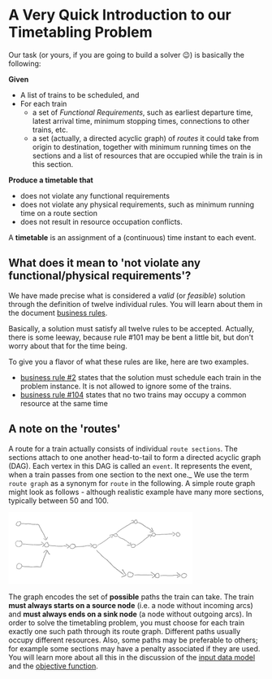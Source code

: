 # A Very Quick Introduction to our Timetabling Problem

Our task (or yours, if you are going to build a solver :wink:) is basically the following:

**Given**
* A list of trains to be scheduled, and
* For each train
    - a set of _Functional Requirements_, such as earliest departure time, latest arrival time, minimum stopping times, connections to other trains, etc.
    - a set (actually, a directed acyclic graph) of _routes_ it could take from origin to destination, together with minimum running times on the sections and a list of resources that are occupied while the train is in this section.

**Produce a timetable that**
-	does not violate any functional requirements
-	does not violate any physical requirements, such as minimum running time on a route section
-	does not result in resource occupation conflicts.

A **timetable** is an assignment of a (continuous) time instant to each event.

## What does it mean to 'not violate any functional/physical requirements'?
We have made precise what is considered a _valid_ (or _feasible_) solution through the definition of twelve individual rules. You will learn about them in the document [business rules](documentation/business_rules.md).

Basically, a solution must satisfy all twelve rules to be accepted. Actually, there is some leeway, because rule #101 may be bent a little bit, but don't worry about that for the time being.

To give you a flavor of what these rules are like, here are two examples.

* [business rule #2](documentation/business_rules.md#concistency-rules) states that the solution must schedule each train in the problem instance. It is not allowed to ignore some of the trains.
* [business rule #104](documentation/business_rules.md#planning-rules) states that no two trains may occupy a common resource at the same time

## A note on the 'routes'

A route for a train actually consists of individual `route sections`. The sections attach to one another head-to-tail to form a directed acyclic graph (DAG). Each vertex in this DAG is called an `event`. It represents the event, when a train passes from one section to the next one._ We use the term `route graph` as a synonym for `route` in the following. A simple route graph might look as follows - although realistic example have many more sections, typically between 50 and 100. 

![](documentation/img/route_graph_naked.png)

The graph encodes the set of **possible** paths the train can take. The train __must always starts on a source node__ (i.e. a node without incoming arcs) and __must always ends on a sink node__ (a node without outgoing arcs). In order to solve the timetabling problem, you must choose for each train exactly one such path through its route graph. Different paths usually occupy different resources. Also, some paths may be preferable to others; for example some sections may have a penalty associated if they are used. You will learn more about all this in the discussion of the [input data model](documentation/input_data_model.md) and the [objective function](documentation/business_rules.md#objective-function).